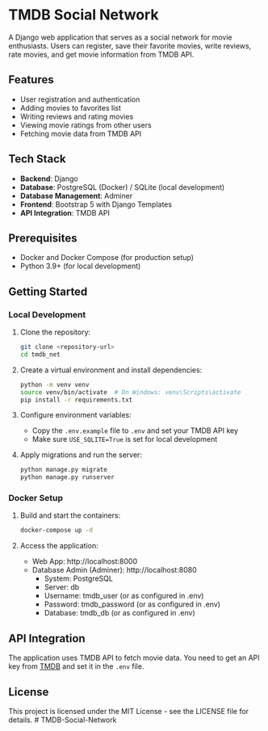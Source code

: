 # TMDB Social Network

A Django web application that serves as a social network for movie enthusiasts. Users can register, save their favorite movies, write reviews, rate movies, and get movie information from TMDB API.

## Features

- User registration and authentication
- Adding movies to favorites list
- Writing reviews and rating movies
- Viewing movie ratings from other users
- Fetching movie data from TMDB API

## Tech Stack

- **Backend**: Django 
- **Database**: PostgreSQL (Docker) / SQLite (local development)
- **Database Management**: Adminer
- **Frontend**: Bootstrap 5 with Django Templates
- **API Integration**: TMDB API

## Prerequisites

- Docker and Docker Compose (for production setup)
- Python 3.9+ (for local development)

## Getting Started

### Local Development

1. Clone the repository:
   ```bash
   git clone <repository-url>
   cd tmdb_net
   ```

2. Create a virtual environment and install dependencies:
   ```bash
   python -m venv venv
   source venv/bin/activate  # On Windows: venv\Scripts\activate
   pip install -r requirements.txt
   ```

3. Configure environment variables:
   - Copy the `.env.example` file to `.env` and set your TMDB API key
   - Make sure `USE_SQLITE=True` is set for local development

4. Apply migrations and run the server:
   ```bash
   python manage.py migrate
   python manage.py runserver
   ```

### Docker Setup

1. Build and start the containers:
   ```bash
   docker-compose up -d
   ```

2. Access the application:
   - Web App: http://localhost:8000
   - Database Admin (Adminer): http://localhost:8080
     - System: PostgreSQL
     - Server: db
     - Username: tmdb_user (or as configured in .env)
     - Password: tmdb_password (or as configured in .env)
     - Database: tmdb_db (or as configured in .env)

## API Integration

The application uses TMDB API to fetch movie data. You need to get an API key from [TMDB](https://www.themoviedb.org/documentation/api) and set it in the `.env` file.

## License

This project is licensed under the MIT License - see the LICENSE file for details. # TMDB-Social-Network
